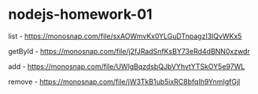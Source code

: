 # nodejs-homework-01

list - https://monosnap.com/file/sxAOWmvKx0YLGuDTnpagzI3lQvWKx5

getById - https://monosnap.com/file/j2fJRadSnfKsBY73eRd4dBNN0xzwdr

add - https://monosnap.com/file/UWlgBqzdsbQJbVYhvtYTSkOY5e97WL

remove - https://monosnap.com/file/jW3TkB1ub5ixRC8bfqIh9YnmIgfGjl
